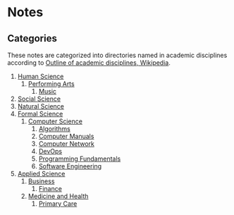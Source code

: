 # Notes

## Categories

[wiki_disciplines]: <https://en.wikipedia.org/wiki/Outline_of_academic_disciplines>

These notes are categorized into directories named in academic
disciplines according to [Outline of academic disciplines, Wikipedia][
    wiki_disciplines].

1. [Human Science](https://en.wikipedia.org/wiki/Human_science)
   1. [Performing Arts](https://en.wikipedia.org/wiki/Performing_arts)
      1. [Music](music)
2. [Social Science](https://en.wikipedia.org/wiki/Social_science)
3. [Natural Science](https://en.wikipedia.org/wiki/Natural_science)
4. [Formal Science](https://en.wikipedia.org/wiki/Formal_science)
   1. [Computer Science](https://en.wikipedia.org/wiki/Computer_science)
      1. [Algorithms](algorithms)
      2. [Computer Manuals](computer_manuals)
      3. [Computer Network](computer_network)
      4. [DevOps](devops)
      5. [Programming Fundamentals](programming_fundamentals)
      6. [Software Engineering](software_engineering)
5. [Applied Science](https://en.wikipedia.org/wiki/Applied_science)
   1. [Business](https://en.wikipedia.org/wiki/Business)
      1. [Finance](finance)
   2. [Medicine and Health](https://en.wikipedia.org/wiki/Medicine)
      1. [Primary Care](primary_care)
